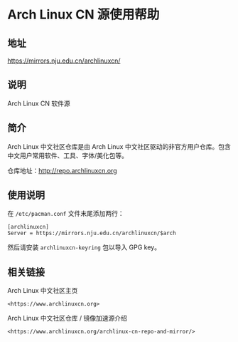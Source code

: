 # Arch Linux CN 源使用帮助

## 地址

<https://mirrors.nju.edu.cn/archlinuxcn/>

## 说明

Arch Linux CN 软件源

## 简介

Arch Linux 中文社区仓库是由 Arch Linux
中文社区驱动的非官方用户仓库。包含中文用户常用软件、工具、字体/美化包等。

仓库地址：http://repo.archlinuxcn.org

## 使用说明

在 `/etc/pacman.conf`  文件末尾添加两行：

    [archlinuxcn]
    Server = https://mirrors.nju.edu.cn/archlinuxcn/$arch

然后请安装 `archlinuxcn-keyring` 包以导入 GPG key。

## 相关链接

Arch Linux 中文社区主页

    <https://www.archlinuxcn.org>

Arch Linux 中文社区仓库 / 镜像加速源介绍

    <https://www.archlinuxcn.org/archlinux-cn-repo-and-mirror/>
